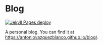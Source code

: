 #  Blog

[![Jekyll Pages deploy](https://github.com/antoniovazquezblanco/blog/actions/workflows/jekyll.yml/badge.svg)](https://github.com/antoniovazquezblanco/blog/actions/workflows/jekyll.yml)

A personal blog. 
You can find it at https://antoniovazquezblanco.github.io/blog/.
